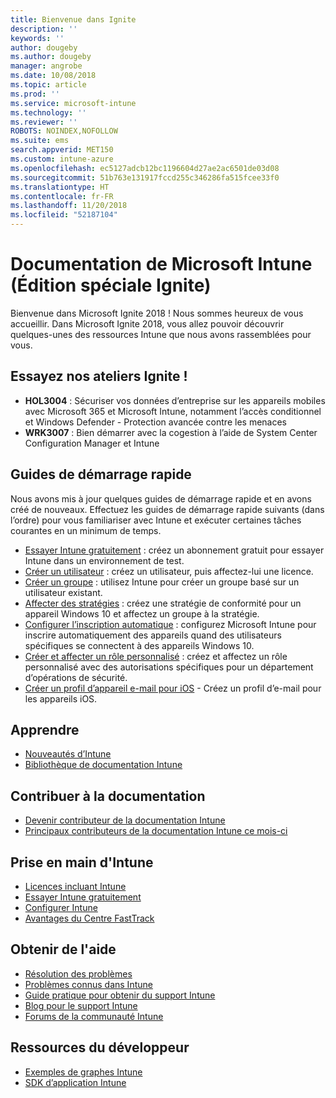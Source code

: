 ```yaml
---
title: Bienvenue dans Ignite
description: ''
keywords: ''
author: dougeby
ms.author: dougeby
manager: angrobe
ms.date: 10/08/2018
ms.topic: article
ms.prod: ''
ms.service: microsoft-intune
ms.technology: ''
ms.reviewer: ''
ROBOTS: NOINDEX,NOFOLLOW
ms.suite: ems
search.appverid: MET150
ms.custom: intune-azure
ms.openlocfilehash: ec5127adcb12bc1196604d27ae2ac6501de03d08
ms.sourcegitcommit: 51b763e131917fccd255c346286fa515fcee33f0
ms.translationtype: HT
ms.contentlocale: fr-FR
ms.lasthandoff: 11/20/2018
ms.locfileid: "52187104"
---
```

# <a name="microsoft-intune-documentation-40ignite-special-edition41"></a>Documentation de Microsoft Intune &#40;Édition spéciale Ignite&#41;
Bienvenue dans Microsoft Ignite 2018 ! Nous sommes heureux de vous accueillir. Dans Microsoft Ignite 2018, vous allez pouvoir découvrir quelques-unes des ressources Intune que nous avons rassemblées pour vous.

## <a name="try-our-hands-on-labs-at-ignite"></a>Essayez nos ateliers Ignite !
- **HOL3004** : Sécuriser vos données d’entreprise sur les appareils mobiles avec Microsoft 365 et Microsoft Intune, notamment l’accès conditionnel et Windows Defender - Protection avancée contre les menaces
- **WRK3007** : Bien démarrer avec la cogestion à l’aide de System Center Configuration Manager et Intune

## <a name="quickstarts"></a>Guides de démarrage rapide
Nous avons mis à jour quelques guides de démarrage rapide et en avons créé de nouveaux. Effectuez les guides de démarrage rapide suivants (dans l’ordre) pour vous familiariser avec Intune et exécuter certaines tâches courantes en un minimum de temps.

- [Essayer Intune gratuitement](free-trial-sign-up.md) : créez un abonnement gratuit pour essayer Intune dans un environnement de test.    
- [Créer un utilisateur](quickstart-create-user.md) : créez un utilisateur, puis affectez-lui une licence.
- [Créer un groupe](quickstart-create-group.md) : utilisez Intune pour créer un groupe basé sur un utilisateur existant.
- [Affecter des stratégies](get-started-policies.md) : créez une stratégie de conformité pour un appareil Windows 10 et affectez un groupe à la stratégie.
- [Configurer l’inscription automatique](quickstart-setup-auto-enrollment.md) : configurez Microsoft Intune pour inscrire automatiquement des appareils quand des utilisateurs spécifiques se connectent à des appareils Windows 10.
- [Créer et affecter un rôle personnalisé](quickstart-create-custom-role.md) : créez et affectez un rôle personnalisé avec des autorisations spécifiques pour un département d’opérations de sécurité. 
- [Créer un profil d’appareil e-mail pour iOS](quickstart-email-profile.md) - Créez un profil d’e-mail pour les appareils iOS.

## <a name="learn"></a>Apprendre
- [Nouveautés d’Intune](whats-new.md)
- [Bibliothèque de documentation Intune](https://docs.microsoft.com/intune/)

## <a name="contribute-to-docs"></a>Contribuer à la documentation
- [Devenir contributeur de la documentation Intune](https://github.com/MicrosoftDocs/IntuneDocs/blob/master/README.md)  
- [Principaux contributeurs de la documentation Intune ce mois-ci](https://github.com/MicrosoftDocs/IntuneDocs/graphs/contributors?from=2018-09-01&to=2018-11-30&type=c)  

## <a name="start-using-intune"></a>Prise en main d'Intune
- [Licences incluant Intune](licenses.md)
- [Essayer Intune gratuitement](free-trial-sign-up.md)
- [Configurer Intune](setup-steps.md)
- [Avantages du Centre FastTrack](https://docs.microsoft.com/enterprise-mobility-security/Solutions/enterprise-mobility-fasttrack-program)

## <a name="get-help"></a>Obtenir de l'aide
- [Résolution des problèmes](help-desk-operators.md)
- [Problèmes connus dans Intune](known-issues.md)
- [Guide pratique pour obtenir du support Intune](get-support.md)
- [Blog pour le support Intune](https://blogs.technet.microsoft.com/intunesupport/)
- [Forums de la communauté Intune](https://techcommunity.microsoft.com/t5/Enterprise-Mobility-Security/ct-p/EMS)

## <a name="developer-resources"></a>Ressources du développeur
- [Exemples de graphes Intune](https://github.com/microsoftgraph/powershell-intune-samples)
- [SDK d’application Intune](app-sdk-get-started.md)
